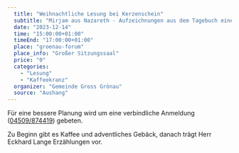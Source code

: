 ```yaml
---
  title: "Weihnachtliche Lesung bei Kerzenschein"
  subtitle: "Mirjam aus Nazareth - Aufzeichnungen aus dem Tagebuch einer werdenden Mutter"
  date: "2023-12-14"
  time: "15:00:00+01:00"
  timeEnd: "17:00:00+01:00"
  place: "groenau-forum"
  place_info: "Großer Sitzungssaal"
  price: "0"
  categories:
    - "Lesung"
    - "Kaffeekranz"
  organizer: "Gemeinde Gross Grönau"
  source: "Aushang"
---
```


Für eine bessere Planung wird um eine verbindliche Anmeldung (<a href="tel:04509874419">04509/874419</a>) gebeten.

Zu Beginn gibt es Kaffee und adventliches Gebäck,
danach trägt Herr Eckhard Lange Erzählungen vor.

